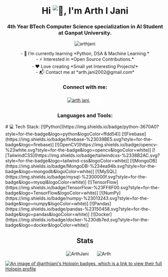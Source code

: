 

<h1 align="center">Hi <img src="https://raw.githubusercontent.com/nixin72/nixin72/master/wave.gif" alt="👋" height="45" width="45"/>, I'm Arth I Jani</h1>
<h3 align="center">4th Year BTech Computer Science specialization in AI Student at Ganpat University.<br></h3>

<p align="center"> <img src="https://komarev.com/ghpvc/?username=arthijani&label=Profile%20views&color=0e75b6&style=flat" alt="arthjani" /> </p>

<!-- <img align="right" alt="Coding" width="370" style="border-radius:5px" src="https://github.com/Ayroid/Ayroid/blob/main/20221002_231734.png"> -->

<p align="center">
- 🌱 I’m currently learning *Python, DSA & Machine Learning.*<br>
- ⚡ Interested in *Open Source Contributions.*<br>
- ❤️ Love creating *Small yet Interesting Projects!*<br>
- 📬 Contact me at *arth.jani2002@gmail.com* <br>
</p>

<h3 align="center">Connect with me:</h3>
<p align="center">
<a href="https://www.linkedin.com/in/arth-jani-b06376205/" target="_blank">
  <img align="center" src="https://raw.githubusercontent.com/rahuldkjain/github-profile-readme-generator/master/src/images/icons/Social/linked-in-alt.svg" alt="arth jani" height="30" width="40" />
</a>
<!-- <a href="https://leetcode.com/ArthJani22/" target="_blank">
  <img align="center" src="https://raw.githubusercontent.com/rahuldkjain/github-profile-readme-generator/master/src/images/icons/Social/leet-code.svg" alt="arth jani" height="30" width="40" />
</a>
<a href="https://www.hackerrank.com/arth_jani2002" target="_blank">
  <img align="center" src="https://raw.githubusercontent.com/rahuldkjain/github-profile-readme-generator/master/src/images/icons/Social/hackerrank.svg" alt="arth jani" height="30" width="40" />
</a> -->
  <a href="https://x.com/ArthJani1" target="_blank">
    <img align="center" src="https://github.com/Ayroid/Ayroid/blob/main/icons8-twitterx-30.png" alt="arth jani" height="30" width="40" />
  </a>
</p>

<h3 align="center">Languages and Tools:</h3>
# 💻 Tech Stack:
[![Python](https://img.shields.io/badge/python-3670A0?style=for-the-badge&logo=python&logoColor=ffdd54)] [![Firebase](https://img.shields.io/badge/firebase-%23039BE5.svg?style=for-the-badge&logo=firebase)] [![OpenCV](https://img.shields.io/badge/opencv-%23white.svg?style=for-the-badge&logo=opencv&logoColor=white)] [![TailwindCSS](https://img.shields.io/badge/tailwindcss-%2338B2AC.svg?style=for-the-badge&logo=tailwind-css&logoColor=white)] [![MongoDB](https://img.shields.io/badge/MongoDB-%234ea94b.svg?style=for-the-badge&logo=mongodb&logoColor=white)] [![MySQL](https://img.shields.io/badge/mysql-%2300000f.svg?style=for-the-badge&logo=mysql&logoColor=white)] [![TensorFlow](https://img.shields.io/badge/TensorFlow-%23FF6F00.svg?style=for-the-badge&logo=TensorFlow&logoColor=white)] [![NumPy](https://img.shields.io/badge/numpy-%23013243.svg?style=for-the-badge&logo=numpy&logoColor=white)] 
[![Pandas](https://img.shields.io/badge/pandas-%23150458.svg?style=for-the-badge&logo=pandas&logoColor=white)]
[![Docker](https://img.shields.io/badge/docker-%230db7ed.svg?style=for-the-badge&logo=docker&logoColor=white)]
<!-- ![JavaScript](https://img.shields.io/badge/javascript-%23323330.svg?style=for-the-badge&logo=javascript&logoColor=%23F7DF1E) 
![CSS3](https://img.shields.io/badge/css3-%231572B6.svg?style=for-the-badge&logo=css3&logoColor=white) 
![C++](https://img.shields.io/badge/c++-%2300599C.svg?style=for-the-badge&logo=c%2B%2B&logoColor=white) 
![HTML5](https://img.shields.io/badge/html5-%23E34F26.svg?style=for-the-badge&logo=html5&logoColor=white)  -->
<!-- ![R](https://img.shields.io/badge/r-%23276DC3.svg?style=for-the-badge&logo=r&logoColor=white) 
![PHP](https://img.shields.io/badge/php-%23777BB4.svg?style=for-the-badge&logo=php&logoColor=white) 
![TypeScript](https://img.shields.io/badge/typescript-%23007ACC.svg?style=for-the-badge&logo=typescript&logoColor=white) 
![AWS](https://img.shields.io/badge/AWS-%23FF9900.svg?style=for-the-badge&logo=amazon-aws&logoColor=white)  -->

<!-- ![GithubPages](https://img.shields.io/badge/github%20pages-121013?style=for-the-badge&logo=github&logoColor=white) 
![Netlify](https://img.shields.io/badge/netlify-%23000000.svg?style=for-the-badge&logo=netlify&logoColor=#00C7B7) 
![Angular.js](https://img.shields.io/badge/angular.js-%23E23237.svg?style=for-the-badge&logo=angularjs&logoColor=white) 
![Bootstrap](https://img.shields.io/badge/bootstrap-%238511FA.svg?style=for-the-badge&logo=bootstrap&logoColor=white) 
![NPM](https://img.shields.io/badge/NPM-%23CB3837.svg?style=for-the-badge&logo=npm&logoColor=white)  -->
<!-- ![React](https://img.shields.io/badge/react-%2320232a.svg?style=for-the-badge&logo=react&logoColor=%2361DAFB) 
![React Query](https://img.shields.io/badge/-React%20Query-FF4154?style=for-the-badge&logo=react%20query&logoColor=white) 
![React Router](https://img.shields.io/badge/React_Router-CA4245?style=for-the-badge&logo=react-router&logoColor=white) 
![React Hook Form](https://img.shields.io/badge/React%20Hook%20Form-%23EC5990.svg?style=for-the-badge&logo=reacthookform&logoColor=white) 
![Styled Components](https://img.shields.io/badge/styled--components-DB7093?style=for-the-badge&logo=styled-components&logoColor=white)  -->
<!-- ![Vite](https://img.shields.io/badge/vite-%23646CFF.svg?style=for-the-badge&logo=vite&logoColor=white) 
![Webpack](https://img.shields.io/badge/webpack-%238DD6F9.svg?style=for-the-badge&logo=webpack&logoColor=black) 
![Jenkins](https://img.shields.io/badge/jenkins-%232C5263.svg?style=for-the-badge&logo=jenkins&logoColor=white) 
![Nginx](https://img.shields.io/badge/nginx-%23009639.svg?style=for-the-badge&logo=nginx&logoColor=white)  --> 
<!-- ![Neo4J](https://img.shields.io/badge/Neo4j-008CC1?style=for-the-badge&logo=neo4j&logoColor=white) 
![Adobe](https://img.shields.io/badge/adobe-%23FF0000.svg?style=for-the-badge&logo=adobe&logoColor=white)  -->



<h2 align="center">Stats</h2>
<p align="center"> &ensp; &ensp; <img align="center" src="https://github-readme-stats.vercel.app/api/top-langs?username=ArthIJani&show_icons=true&locale=en&layout=compact&theme=midnight-purple" alt="ArthJani" width="357"/> &ensp; &ensp; 
<img align="center" src="https://github-readme-streak-stats.herokuapp.com/?user=ArthIJani&layout=compact&theme=midnight-purple" alt="Arth" width="425"/></p>

<!--[![GitHub Streak](https://github-readme-streak-stats.herokuapp.com?user=ArthIJani&theme=github-dark-blue)](https://git.io/streak-stats) -->

[![An image of @arthijani's Holopin badges, which is a link to view their full Holopin profile](https://holopin.me/arthijani)](https://holopin.io/@arthijani)
